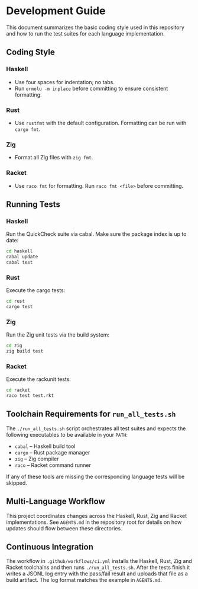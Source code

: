 # Development Guide

This document summarizes the basic coding style used in this repository and how to run the test suites for each language implementation.

## Coding Style

### Haskell
- Use four spaces for indentation; no tabs.
- Run `ormolu -m inplace` before committing to ensure consistent formatting.

### Rust
- Use `rustfmt` with the default configuration. Formatting can be run with `cargo fmt`.

### Zig
- Format all Zig files with `zig fmt`.

### Racket
- Use `raco fmt` for formatting. Run `raco fmt <file>` before committing.

## Running Tests

### Haskell
Run the QuickCheck suite via cabal. Make sure the package index is up to date:

```bash
cd haskell
cabal update
cabal test
```

### Rust
Execute the cargo tests:

```bash
cd rust
cargo test
```

### Zig
Run the Zig unit tests via the build system:

```bash
cd zig
zig build test
```

### Racket
Execute the rackunit tests:

```bash
cd racket
raco test test.rkt
```

## Toolchain Requirements for `run_all_tests.sh`

The `./run_all_tests.sh` script orchestrates all test suites and expects the
following executables to be available in your `PATH`:

- `cabal` – Haskell build tool
- `cargo` – Rust package manager
- `zig` – Zig compiler
- `raco` – Racket command runner

If any of these tools are missing the corresponding language tests will be
skipped.

## Multi-Language Workflow

This project coordinates changes across the Haskell, Rust, Zig and Racket implementations. See `AGENTS.md` in the repository root for details on how updates should flow between these directories.

## Continuous Integration

The workflow in `.github/workflows/ci.yml` installs the Haskell, Rust, Zig and Racket toolchains and then runs `./run_all_tests.sh`. After the tests finish it writes a JSONL log entry with the pass/fail result and uploads that file as a build artifact. The log format matches the example in `AGENTS.md`.
